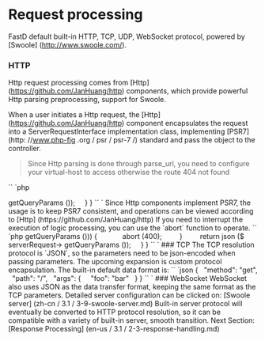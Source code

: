 # Request processing

FastD default built-in HTTP, TCP, UDP, WebSocket protocol, powered by [Swoole] (http://www.swoole.com/).

### HTTP

Http request processing comes from [Http] (https://github.com/JanHuang/http) components, which provide powerful Http parsing preprocessing, support for Swoole.

When a user initiates a Http request, the [Http] (https://github.com/JanHuang/http) component encapsulates the request into a ServerRequestInterface implementation class, implementing [PSR7] (http: //www.php-fig .org / psr / psr-7 /) standard and pass the object to the controller.

> Since Http parsing is done through parse_url, you need to configure your virtual-host to access otherwise the route 404 not found

`` `php
<? php

namespace Controller;


use FastD \ Http \ ServerRequest;

class IndexController
{
    public function sayHello (ServerRequest $ serverRequest)
    {
        return json ($ serverRequest-> getQueryParams ());
    }
}
`` `

Since Http components implement PSR7, the usage is to keep PSR7 consistent, and operations can be viewed according to [Http] (https://github.com/JanHuang/http)

If you need to interrupt the execution of logic processing, you can use the `abort` function to operate.

`` `php
<? php

namespace Controller;


use FastD \ Http \ ServerRequest;

class IndexController
{
    public function sayHello (ServerRequest $ serverRequest)
    {
        if (! empty ($ serverRequest-> getQueryParams ())) {
            abort (400);
        }
        return json ($ serverRequest-> getQueryParams ());
    }
}
`` `

### TCP

The TCP resolution protocol is `JSON`, so the parameters need to be json-encoded when passing parameters. The upcoming expansion is custom protocol encapsulation.

The built-in default data format is:

`` `json
{
  "method": "get",
  "path": "/",
  "args": {
    "foo": "bar"
  }
}
`` `

### WebSocket

WebSocket also uses JSON as the data transfer format, keeping the same format as the TCP parameters.

Detailed server configuration can be clicked on: [Swoole server] (zh-cn / 3.1 / 3-9-swoole-server.md)

Built-in server protocol will eventually be converted to HTTP protocol resolution, so it can be compatible with a variety of built-in server, smooth transition.

Next Section: [Response Processing] (en-us / 3.1 / 2-3-response-handling.md)